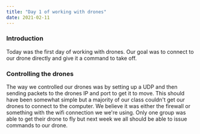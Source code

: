 ```yaml
---
title: "Day 1 of working with drones"
date: 2021-02-11
---
```

<h3>Introduction</h3>
Today was the first day of working with drones. Our goal was to connect to our drone
directly and give it a command to take off.
<h3>Controlling the drones</h3>
The way we controlled our drones was by setting up a UDP and then sending packets to the drones IP and port to get it to move.
This should have been somewhat simple but a majority of our class couldn't get our drones to connect to the computer. We believe
it was either the firewall or something with the wifi connection we we're using. Only one group was able to get their drone to fly
but next week we all should be able to issue commands to our drone.
